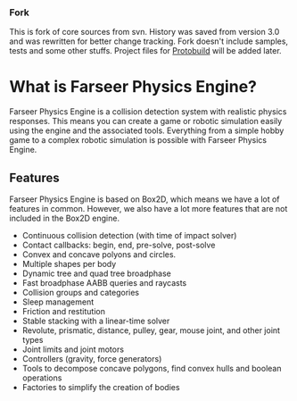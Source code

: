 ### Fork

This is fork of core sources from svn. History was saved from version 3.0 and was rewritten for better change tracking. Fork doesn't include samples, tests and some other stuffs. Project files for [Protobuild](http://protobuild.org/) will be added later.

# What is Farseer Physics Engine?

Farseer Physics Engine is a collision detection system with realistic physics responses. This means you can create a game or robotic simulation easily using the engine and the associated tools. Everything from a simple hobby game to a complex robotic simulation is possible with Farseer Physics Engine.

## Features

Farseer Physics Engine is based on Box2D, which means we have a lot of features in common. However, we also have a lot more features that are not included in the Box2D engine.

* Continuous collision detection (with time of impact solver)
* Contact callbacks: begin, end, pre-solve, post-solve
* Convex and concave polyons and circles.
* Multiple shapes per body
* Dynamic tree and quad tree broadphase
* Fast broadphase AABB queries and raycasts
* Collision groups and categories
* Sleep management
* Friction and restitution
* Stable stacking with a linear-time solver
* Revolute, prismatic, distance, pulley, gear, mouse joint, and other joint types
* Joint limits and joint motors
* Controllers (gravity, force generators)
* Tools to decompose concave polygons, find convex hulls and boolean operations
* Factories to simplify the creation of bodies